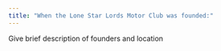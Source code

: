 ```yaml
---
title: "When the Lone Star Lords Motor Club was founded:"
---
```

Give brief description of founders and location